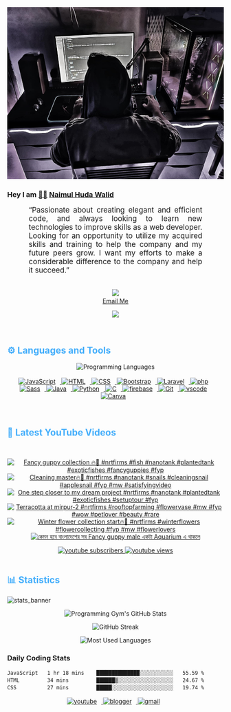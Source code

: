 <!-- ![github_cover_banner](https://www.digitalsolutionservices.com/img/services/web%20development.gif)-->

<div align="center" style="display:block;">
    <img height="400px" width="100%" alt="github cover banner" src="https://raw.githubusercontent.com/NaimulHudaWalid/NaimulHudaWalid/main/272276268_3114779035434264_920860974401480824_n.jpg"/> 
</div>

### Hey I am [👨🏻‍][facebook] [Naimul Huda Walid][youtube]



<p align:"center" style="text-align: justify; margin: 0 50px; font-size: 17px;" >
   “Passionate about creating elegant and efficient code, and always looking to learn new technologies to improve skills as a web developer. Looking for an opportunity to utilize my acquired skills and training to help the company and my future peers grow. I want my efforts to make a considerable difference to the company and help it succeed.”
<br>
<br>
<div align="center">

![](https://visitor-badge.glitch.me/badge?page_id=NaimulHudaWalid)
    <br />
[Email Me](mailto:dev.naimulhuda@gmail.com)
</div>
</p>
<!-- Typing SVG by DenverCoder1 - https://github.com/DenverCoder1/readme-typing-svg -->
<p align="center">
<!--   <a href="https://github.com/DenverCoder1/readme-typing-svg"> -->
    <img src="https://readme-typing-svg.herokuapp.com?color=E22FE4&width=380&height=45&lines=Open-Source+Enthusiast;Learning+In+Public;Empowering+Others;Nice+To+Meet+You+...&center=true"></a>

</p>
<br>
<!-- Languages and Tools -->

<h2 style="color: #44AEFB">⚙️ Languages and Tools</h2>
<div align="center" style="display:block;">
    <img width="100px" alt="Programming Languages" src="https://user-images.githubusercontent.com/78341798/194531121-47b0119a-ce00-439d-b586-125f86acb098.png"/> 
</div>
<br>   
<!-- Icons Resources -->
<!-- https://devicon.dev/ -->
<!-- https://cdn.jsdelivr.net/npm/simple-icons@v3/icons/ -->
<div align="center">
  <a href="https://developer.mozilla.org/en-US/docs/Web/JavaScript" target="_blank" rel="noreferrer">
      <img  alt="JavaScript" height="50px" style="padding-right:10px;" src="https://cdn.jsdelivr.net/gh/devicons/devicon/icons/javascript/javascript-plain.svg"/>
  </a>
  
 
  <a href="https://developer.mozilla.org/en-US/docs/Web/HTML" target="_blank" rel="noreferrer">
      <img  alt="HTML" height="50px" style="padding-right:10px;" src="https://cdn.jsdelivr.net/gh/devicons/devicon/icons/html5/html5-original.svg"/>
  </a>
  <a href="https://developer.mozilla.org/en-US/docs/Web/CSS" target="_blank" rel="noreferrer">
      <img  alt="CSS" height="50px" style="padding-right:10px;" src="https://cdn.jsdelivr.net/gh/devicons/devicon/icons/css3/css3-original.svg"/>
  </a>
  <a href="https://getbootstrap.com/" target="_blank" rel="noreferrer">
      <img  alt="Bootstrap" height="50px" style="padding-right:10px;" src="https://cdn.jsdelivr.net/gh/devicons/devicon/icons/bootstrap/bootstrap-original.svg"/>
  </a> 
  <a href="https://laravel.com/" target="_blank" rel="noreferrer">
      <img  alt="Laravel" height="50px" style="padding-right:10px;" src="https://cdn.jsdelivr.net/gh/devicons/devicon/icons/laravel/laravel-plain.svg"/>
  </a>
  <a href="https://www.php.net/" target="_blank" rel="noreferrer">
      <img  alt="php" height="50px" style="padding-right:10px;" src="https://cdn.jsdelivr.net/gh/devicons/devicon/icons/php/php-original.svg"/>
  </a>
  <a href="https://sass-lang.com/" target="_blank" rel="noreferrer">
      <img  alt="Sass" height="50px" style="padding-right:10px;" src="https://cdn.jsdelivr.net/gh/devicons/devicon/icons/sass/sass-original.svg"/>
  </a>
  <a href="https://www.java.com/en/" target="_blank" rel="noreferrer">
      <img  alt="Java" height="50px" style="padding-right:10px;" src="https://cdn.jsdelivr.net/gh/devicons/devicon/icons/java/java-original.svg"/>
  </a>    
  <a href="https://www.python.org/" target="_blank" rel="noreferrer">
      <img  alt="Python" height="50px" style="padding-right:10px;" src="https://cdn.jsdelivr.net/gh/devicons/devicon/icons/python/python-original.svg"/>
  </a>
  <a href="https://www.cprogramming.com/" target="_blank" rel="noreferrer">
      <img  alt="C" height="50px" style="padding-right:10px;" src="https://cdn.jsdelivr.net/gh/devicons/devicon/icons/c/c-original.svg"/>
  </a>
  
  <a href="https://firebase.google.com/" target="_blank" rel="noreferrer">
      <img  alt="firebase" height="50px" style="padding-right:10px;" src="https://cdn.jsdelivr.net/gh/devicons/devicon/icons/firebase/firebase-plain.svg"/>
  </a>
 
  <a href="https://git-scm.com/" target="_blank" rel="noreferrer">
      <img  alt="Git" height="50px" style="padding-right:10px;" src="https://cdn.jsdelivr.net/gh/devicons/devicon/icons/git/git-original.svg"/>
  </a>
  
  <a href="https://code.visualstudio.com/" target="_blank" rel="noreferrer">
      <img  alt="vscode" height="50px" style="padding-right:10px;"src="https://cdn.jsdelivr.net/gh/devicons/devicon/icons/vscode/vscode-original.svg"/>
  </a>
  <a href="https://www.canva.com/" target="_blank" rel="noreferrer">
      <img  alt="Canva" height="50px" style="padding-right:10px;" src="https://cdn.jsdelivr.net/gh/devicons/devicon/icons/canva/canva-original.svg"/> 
  </a>
</div>
<br>
<br>

<!-- Latest YouTube Videos -->

<h2 style="color: #44AEFB">🎦 Latest YouTube Videos</h2>
<br />

<!-- Resource/Reference: https://github.com/DenverCoder1/github-readme-youtube-cards -->
<div class="youtube videos cards" align="center">

<!-- BEGIN YOUTUBE-CARDS -->
[![Fancy guppy collection 🔥🖤 #nrtfirms #fish #nanotank #plantedtank #exoticfishes #fancyguppies #fyp](https://ytcards.demolab.com/?id=ytRWvRvWSI8&title=Fancy+guppy+collection+%F0%9F%94%A5%F0%9F%96%A4+%23nrtfirms+%23fish+%23nanotank+%23plantedtank+%23exoticfishes+%23fancyguppies+%23fyp&lang=en&timestamp=1701694510&background_color=%230d1117&title_color=%23ffffff&stats_color=%23dedede&max_title_lines=1&width=250&border_radius=5 "Fancy guppy collection 🔥🖤 #nrtfirms #fish #nanotank #plantedtank #exoticfishes #fancyguppies #fyp")](https://www.youtube.com/watch?v=ytRWvRvWSI8)
[![Cleaning master🔥🖤 #nrtfirms #nanotank #snails #cleaningsnail #applesnail #fyp #mw #satisfyingvideo](https://ytcards.demolab.com/?id=17R5Vz5yjsM&title=Cleaning+master%F0%9F%94%A5%F0%9F%96%A4+%23nrtfirms+%23nanotank+%23snails+%23cleaningsnail+%23applesnail+%23fyp+%23mw+%23satisfyingvideo&lang=en&timestamp=1701662289&background_color=%230d1117&title_color=%23ffffff&stats_color=%23dedede&max_title_lines=1&width=250&border_radius=5 "Cleaning master🔥🖤 #nrtfirms #nanotank #snails #cleaningsnail #applesnail #fyp #mw #satisfyingvideo")](https://www.youtube.com/watch?v=17R5Vz5yjsM)
[![One step closer to my dream project #nrtfirms #nanotank #plantedtank #exoticfishes #setuptour #fyp](https://ytcards.demolab.com/?id=6Ad0ZQPKK-Y&title=One+step+closer+to+my+dream+project+%23nrtfirms+%23nanotank+%23plantedtank+%23exoticfishes+%23setuptour+%23fyp&lang=en&timestamp=1701605015&background_color=%230d1117&title_color=%23ffffff&stats_color=%23dedede&max_title_lines=1&width=250&border_radius=5 "One step closer to my dream project #nrtfirms #nanotank #plantedtank #exoticfishes #setuptour #fyp")](https://www.youtube.com/watch?v=6Ad0ZQPKK-Y)
[![Terracotta at mirpur-2 #nrtfirms #rooftopfarming #flowervase #mw #fyp #wow #petlover #beauty #rare](https://ytcards.demolab.com/?id=6q5Zt9tjYSY&title=Terracotta+at+mirpur-2+%23nrtfirms+%23rooftopfarming+%23flowervase+%23mw+%23fyp+%23wow+%23petlover+%23beauty+%23rare&lang=en&timestamp=1701590857&background_color=%230d1117&title_color=%23ffffff&stats_color=%23dedede&max_title_lines=1&width=250&border_radius=5 "Terracotta at mirpur-2 #nrtfirms #rooftopfarming #flowervase #mw #fyp #wow #petlover #beauty #rare")](https://www.youtube.com/watch?v=6q5Zt9tjYSY)
[![Winter flower collection start🔥🖤 #nrtfirms #winterflowers #flowercollecting #fyp #mw #flowerlovers](https://ytcards.demolab.com/?id=y4gEZpaj_p4&title=Winter+flower+collection+start%F0%9F%94%A5%F0%9F%96%A4+%23nrtfirms+%23winterflowers+%23flowercollecting+%23fyp+%23mw+%23flowerlovers&lang=en&timestamp=1701518950&background_color=%230d1117&title_color=%23ffffff&stats_color=%23dedede&max_title_lines=1&width=250&border_radius=5 "Winter flower collection start🔥🖤 #nrtfirms #winterflowers #flowercollecting #fyp #mw #flowerlovers")](https://www.youtube.com/watch?v=y4gEZpaj_p4)
[![কেমন হবে বাংলাদেশের সব Fancy guppy male একটা Aquarium এ থাকলে](https://ytcards.demolab.com/?id=IuS5lZs3mIs&title=%E0%A6%95%E0%A7%87%E0%A6%AE%E0%A6%A8+%E0%A6%B9%E0%A6%AC%E0%A7%87+%E0%A6%AC%E0%A6%BE%E0%A6%82%E0%A6%B2%E0%A6%BE%E0%A6%A6%E0%A7%87%E0%A6%B6%E0%A7%87%E0%A6%B0+%E0%A6%B8%E0%A6%AC+Fancy+guppy+male+%E0%A6%8F%E0%A6%95%E0%A6%9F%E0%A6%BE+Aquarium+%E0%A6%8F+%E0%A6%A5%E0%A6%BE%E0%A6%95%E0%A6%B2%E0%A7%87&lang=en&timestamp=1701514458&background_color=%230d1117&title_color=%23ffffff&stats_color=%23dedede&max_title_lines=1&width=250&border_radius=5 "কেমন হবে বাংলাদেশের সব Fancy guppy male একটা Aquarium এ থাকলে")](https://www.youtube.com/watch?v=IuS5lZs3mIs)
<!-- END YOUTUBE-CARDS -->
</div>

<!-- Begin Youtube Buttons -->
<!-- Resource/Reference:  https://github.com/DenverCoder1/custom-icon-badges -->
<div class="youtube buttons" align="center">
    <a href="https://www.youtube.com/channel/UCa3YaFwzSII0kKg3Nads2dQ"  target="_blank">
        <img alt="youtube subscribers" src="https://img.shields.io/youtube/channel/subscribers/UCa3YaFwzSII0kKg3Nads2dQ?logo=youtube&logoColor=red&style=for-the-badge"/>
    </a> 
    <a href="https://www.youtube.com/channel/UCa3YaFwzSII0kKg3Nads2dQ"  target="_blank">
        <img alt="youtube views" src="https://custom-icon-badges.demolab.com/youtube/channel/views/UCa3YaFwzSII0kKg3Nads2dQ?color=%23E05D44&logo=eye&logoColor=white&style=for-the-badge&labelColor=#555555"/>
    </a> 
</div>
<br>
<!-- End Youtube Buttons -->

<!-- Statistics -->

<h2 style="color: #44AEFB">📊 Statistics</h2>

![stats_banner](https://user-images.githubusercontent.com/78341798/194534778-d662496c-ae00-4e8d-ae9b-b90912054e7f.gif)

<!-- Begin Stats Cards -->
<!-- Resources:  -->
<!-- Github & Languages Stats: https://github.com/naimul15-12090/github-readme-stats --> 
<!-- Streak Stats: https://github.com/denvercoder1/github-readme-streak-stats -->
<!-- Change the value after ?username= to your GitHub username. -->
<div class="stats" align="center">

![Programming Gym's GitHub Stats](https://github-readme-stats.vercel.app/api?username=NaimulHudaWalid&hide=stars&count_private=true&show_icons=true&theme=algolia&border_radius=20)

![GitHub Streak](https://streak-stats.demolab.com?user=NaimulHudaWalid&count_private=true&theme=algolia&border_radius=22)

![Most Used Languages](https://github-readme-stats.vercel.app/api/top-langs/?username=NaimulHudaWalid&langs_count=8&layout=compact&show_icons=true&theme=algolia&border_radius=20)
    
<!-- ![Top Langs](https://github-readme-stats.vercel.app/api/top-langs/?username=naimul15-12090&langs_count=8) -->
<!-- [![Top Langs](https://github-readme-stats.vercel.app/api/top-langs/?username=naimul15-12090&layout=compact)](https://github.com/anuraghazra/github-readme-stats)
 -->
    
</div>
<!--  End Stats Cards -->



### Daily Coding Stats
<!--START_SECTION:waka-->

```txt
JavaScript   1 hr 18 mins    ██████████████░░░░░░░░░░░   55.59 %
HTML         34 mins         ██████▒░░░░░░░░░░░░░░░░░░   24.67 %
CSS          27 mins         █████░░░░░░░░░░░░░░░░░░░░   19.74 %
```

<!--END_SECTION:waka-->
<!-- Begin Footer -->
<!-- Icons Resources -->
<!-- https://devicon.dev/ -->
<div class="footer" align="center" style="margin:15px;">
    <a href="https://www.youtube.com/channel/UCa3YaFwzSII0kKg3Nads2dQ" target="_blank">
        <img  style="margin:0 10px 10px 0;" src="https://user-images.githubusercontent.com/78341798/194531650-698ef1b1-9cbd-4b4f-96ef-5a2ec4b5d7e6.svg" alt="youtube" width="40px"/>
    </a>
    <a href="https://www.linkedin.com/in/naimulhudawalid/" target="_blank">
        <img style="margin:0 10px 10px 0;" src="https://user-images.githubusercontent.com/78341798/194531458-b5dfeb1b-bad5-4dfa-909a-2e402262db9a.svg" alt="blogger" width="40px"/>
    </a>
    <a href="mailto:dev.naimulhuda@gmail.com" target="_blank">
        <img style="margin:0 10px 10px 0;" src="https://user-images.githubusercontent.com/78341798/194531383-ddb2b774-5bb9-491c-b601-4a4a7d9792fb.svg" alt="gmail" width="40px"/>
    </a>
</div>
<!-- End Footer -->

[youtube]: https://www.youtube.com/channel/UCa3YaFwzSII0kKg3Nads2dQ
[facebook]: https://www.facebook.com/profile.php?id=100007065945838
